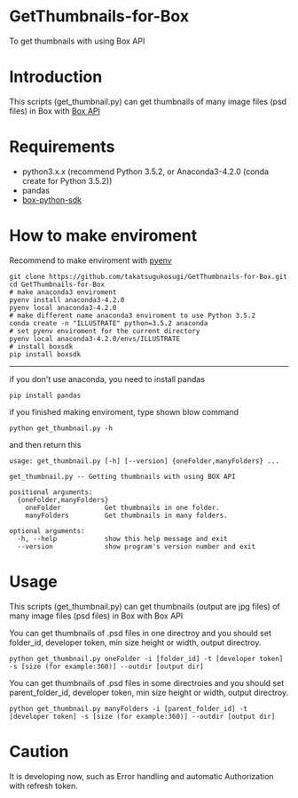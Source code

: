 # GetThumbnails-for-Box

To get thumbnails with using Box API

# Introduction

This scripts (get_thumbnail.py) can get thumbnails of many image files (psd files) in Box with [Box API](https://developer.box.com/v2.0/reference)


# Requirements

*  python3.x.x (recommend Python 3.5.2, or Anaconda3-4.2.0 (conda create for Python 3.5.2))
*  pandas
*  [box-python-sdk](https://github.com/box/box-python-sdk) 

# How to make enviroment
Recommend to make enviroment with [pyenv](https://github.com/pyenv/pyenv)

```
git clone https://github.com/takatsugukosugi/GetThumbnails-for-Box.git
cd GetThumbnails-for-Box
# make anaconda3 enviroment
pyenv install anaconda3-4.2.0
pyenv local anaconda3-4.2.0
# make different name anaconda3 enviroment to use Python 3.5.2
conda create -n "ILLUSTRATE" python=3.5.2 anaconda
# set pyenv enviroment for the current directory
pyenv local anaconda3-4.2.0/envs/ILLUSTRATE
# install boxsdk
pip install boxsdk
```
---
if you don't use anaconda, you need to install pandas

```
pip install pandas
```

if you finished making enviroment, type shown blow command

```
python get_thumbnail.py -h
```

and then return this

```
usage: get_thumbnail.py [-h] [--version] {oneFolder,manyFolders} ...

get_thumbnail.py -- Getting thumbnails with using BOX API

positional arguments:
  {oneFolder,manyFolders}
    oneFolder           Get thumbnails in one folder.
    manyFolders         Get thumbnails in many folders.

optional arguments:
  -h, --help            show this help message and exit
  --version             show program's version number and exit
```
# Usage

This scripts (get_thumbnail.py) can get thumbnails (output are jpg files) of many image files (psd files) in Box with Box API

You can get thumbnails of .psd files in one directroy and you should set folder_id, developer token, min size height or width, output directroy.

```
python get_thumbnail.py oneFolder -i [folder_id] -t [developer token] -s [size (for example:360)] --outdir [output dir]
```

You can get thumbnails of .psd files in some directroies and you should set parent_folder_id, developer token, min size height or width, output directroy.

```
python get_thumbnail.py manyFolders -i [parent_folder_id] -t [developer token] -s [size (for example:360)] --outdir [output dir]
```


# Caution

It is developing now, such as  Error handling and automatic Authorization with refresh token.
